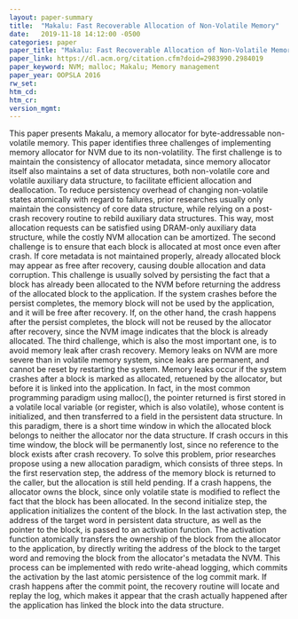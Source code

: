 ```yaml
---
layout: paper-summary
title:  "Makalu: Fast Recoverable Allocation of Non-Volatile Memory"
date:   2019-11-18 14:12:00 -0500
categories: paper
paper_title: "Makalu: Fast Recoverable Allocation of Non-Volatile Memory"
paper_link: https://dl.acm.org/citation.cfm?doid=2983990.2984019
paper_keyword: NVM; malloc; Makalu; Memory management
paper_year: OOPSLA 2016
rw_set:
htm_cd:
htm_cr:
version_mgmt:
---
```


This paper presents Makalu, a memory allocator for byte-addressable non-volatile memory. This paper identifies three challenges
of implementing memory allocator for NVM due to its non-volatility. The first challenge is to maintain the consistency of 
allocator metadata, since memory allocator itself also maintains a set of data structures, both non-volatile core and 
volatile auxiliary data structure, to facilitate efficient allocation and deallocation. To reduce persistency overhead
of changing non-volatile states atomically with regard to failures, prior researches usually only maintain the consistency 
of core data structure, while relying on a post-crash recovery routine to rebild auxiliary data structures. This way, 
most allocation requests can be satisfied using DRAM-only auxiliary data structure, while the costly NVM allocation can 
be amortized. The second challenge is to ensure that each block is allocated at most once even after crash. If core
metadata is not maintained properly, already allocated block may appear as free after recovery, causing double allocation
and data corruption. This challenge is usually solved by persisting the fact that a block has already been allocated to
the NVM before returning the address of the allocated block to the application. If the system crashes before the persist
completes, the memory block will not be used by the application, and it will be free after recovery. If, on the 
other hand, the crash happens after the persist completes, the block will not be reused by the allocator after recovery,
since the NVM image indicates that the block is already allocated. The third challenge, which is also the most important
one, is to avoid memory leak after crash recovery. Memory leaks on NVM are more severe than in volatile memory system,
since leaks are permanent, and cannot be reset by restarting the system. Memory leaks occur if the system crashes
after a block is marked as allocated, retuened by the allocator, but before it is linked into the application. In fact,
in the most common programming paradigm using malloc(), the pointer returned is first stored in a volatile local variable
(or register, which is also volatile), whose content is initialized, and then transferred to a field in the persistent 
data structure. In this paradigm, there is a short time window in which the allocated block belongs to neither the allocator
nor the data structure. If crash occurs in this time window, the block will be permanently lost, since no reference 
to the block exists after crash recovery. To solve this problem, prior researches propose using a new allocation paradigm, 
which consists of three steps. In the first reservation step, the address of the memory block is returned to the caller,
but the allocation is still held pending. If a crash happens, the allocator owns the block, since only volatile state
is modified to reflect the fact that the block has been allocated. In the second initialize step,
the application initializes the content of the block. In the last activation step, the address of the target word in
persistent data structure, as well as the pointer to the block, is passed to an activation function. The activation
function atomically transfers the ownership of the block from the allocator to the application, by directly writing the 
address of the block to the target word and removing the block from the allocator's metadata the NVM. This process can
be implemented with redo write-ahead logging, which commits the activation by the last atomic persistence of the 
log commit mark. If crash happens after the commit point, the recovery routine will locate and replay the log, which
makes it appear that the crash actually happened after the application has linked the block into the data structure.